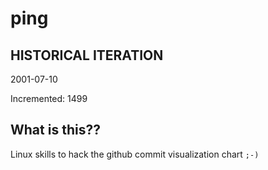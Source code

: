 # ping

## HISTORICAL ITERATION
2001-07-10

Incremented: 1499

## What is this?? 
Linux skills to hack the github commit visualization chart `;-)`
